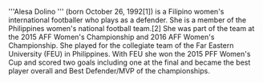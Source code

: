 '''Alesa Dolino ''' (born October 26, 1992[1]) is a Filipino women's international footballer who plays as a defender. She is a member of the Philippines women's national football team.[2] She was part of the team at the 2015 AFF Women's Championship and 2016 AFF Women's Championship. She played for the collegiate team of the Far Eastern University (FEU) in Philippines. With FEU she won the 2015 PFF Women's Cup and scored two goals including one at the final and became the best player overall and Best Defender/MVP of the championships.
